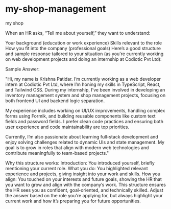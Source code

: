 # my-shop-management
my shop

When an HR asks, “Tell me about yourself,” they want to understand:

Your background (education or work experience)
Skills relevant to the role
How you fit into the company (professional goals)
Here’s a good structure and sample response tailored to your situation (as you're currently working on web development projects and doing an internship at Codiotic Pvt Ltd):

Sample Answer:

"Hi, my name is Krishna Patidar. I’m currently working as a web developer intern at Codiotic Pvt Ltd, where I’m honing my skills in TypeScript, React, and Tailwind CSS. During my internship, I’ve been involved in developing an inventory management system and shop management projects, focusing on both frontend UI and backend logic separation.

My experience includes working on UI/UX improvements, handling complex forms using Formik, and building reusable components like custom text fields and password fields. I prefer clean code practices and ensuring both user experience and code maintainability are top priorities.

Currently, I’m also passionate about learning full-stack development and enjoy solving challenges related to dynamic UIs and state management. My goal is to grow in roles that align with modern web technologies and contribute meaningfully to team-based projects."

Why this structure works:
Introduction: You introduced yourself, briefly mentioning your current role.
What you do: You highlighted relevant experience and projects, giving insight into your work and skills.
How you align: You touched on your interests and future goals, showing the HR that you want to grow and align with the company’s work.
This structure ensures the HR sees you as confident, goal-oriented, and technically skilled. Adjust the answer based on the role you're applying for, but always highlight your current work and how it’s preparing you for future opportunities.